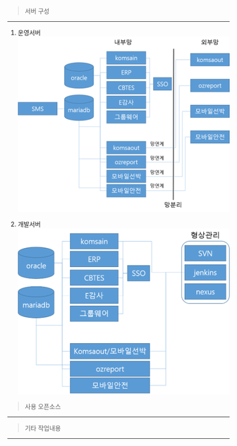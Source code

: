 >서버 구성
---
1. 운영서버
![운영서버구성](./img/운영서버구성.png)

2. 개발서버
![개발서버구성](./img/개발서버구성.png)


>사용 오픈소스
---


>기타 작업내용
---
